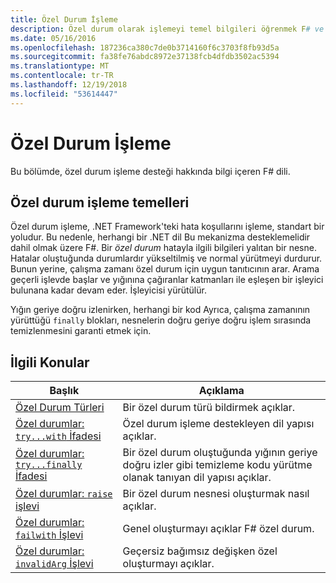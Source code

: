 ```yaml
---
title: Özel Durum İşleme
description: Özel durum olarak işlemeyi temel bilgileri öğrenmek F# ve özel durum ifadeler ve İşlevler işleme bağlantılarını bulabilirsiniz.
ms.date: 05/16/2016
ms.openlocfilehash: 187236ca380c7de0b3714160f6c3703f8fb93d5a
ms.sourcegitcommit: fa38fe76abdc8972e37138fcb4dfdb3502ac5394
ms.translationtype: MT
ms.contentlocale: tr-TR
ms.lasthandoff: 12/19/2018
ms.locfileid: "53614447"
---
```

# <a name="exception-handling"></a>Özel Durum İşleme

Bu bölümde, özel durum işleme desteği hakkında bilgi içeren F# dili.

## <a name="exception-handling-basics"></a>Özel durum işleme temelleri
Özel durum işleme, .NET Framework'teki hata koşullarını işleme, standart bir yoludur. Bu nedenle, herhangi bir .NET dil Bu mekanizma desteklemelidir dahil olmak üzere F#. Bir *özel durum* hatayla ilgili bilgileri yalıtan bir nesne. Hatalar oluştuğunda durumlardır yükseltilmiş ve normal yürütmeyi durdurur. Bunun yerine, çalışma zamanı özel durum için uygun tanıtıcının arar. Arama geçerli işlevde başlar ve yığınına çağıranlar katmanları ile eşleşen bir işleyici bulunana kadar devam eder. İşleyicisi yürütülür.

Yığın geriye doğru izlenirken, herhangi bir kod Ayrıca, çalışma zamanının yürüttüğü `finally` blokları, nesnelerin doğru geriye doğru işlem sırasında temizlenmesini garanti etmek için.

## <a name="related-topics"></a>İlgili Konular

|Başlık|Açıklama|
|-----|-----------|
|[Özel Durum Türleri](exception-types.md)|Bir özel durum türü bildirmek açıklar.|
|[Özel durumlar: `try...with` İfadesi](the-try-with-expression.md)|Özel durum işleme destekleyen dil yapısı açıklar.|
|[Özel durumlar: `try...finally` İfadesi](the-try-finally-expression.md)|Bir özel durum oluştuğunda yığının geriye doğru izler gibi temizleme kodu yürütme olanak tanıyan dil yapısı açıklar.|
|[Özel durumlar: `raise` işlevi](the-raise-Function.md)|Bir özel durum nesnesi oluşturmak nasıl açıklar.|
|[Özel durumlar: `failwith` İşlevi](the-failwith-function.md)|Genel oluşturmayı açıklar F# özel durum.|
|[Özel durumlar: `invalidArg` İşlevi](the-invalidArg-function.md)|Geçersiz bağımsız değişken özel oluşturmayı açıklar.|